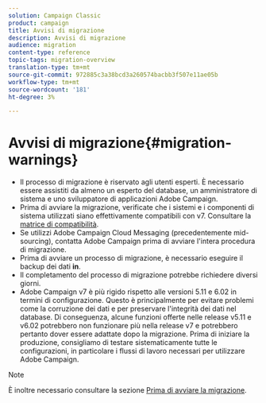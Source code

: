 ```yaml
---
solution: Campaign Classic
product: campaign
title: Avvisi di migrazione
description: Avvisi di migrazione
audience: migration
content-type: reference
topic-tags: migration-overview
translation-type: tm+mt
source-git-commit: 972885c3a38bcd3a260574bacbb3f507e11ae05b
workflow-type: tm+mt
source-wordcount: '181'
ht-degree: 3%

---
```



# Avvisi di migrazione{#migration-warnings}

* Il processo di migrazione è riservato agli utenti esperti. È necessario essere assistiti da almeno un esperto del database, un amministratore di sistema e uno sviluppatore di applicazioni  Adobe Campaign.
* Prima di avviare la migrazione, verificate che i sistemi e i componenti di sistema utilizzati siano effettivamente compatibili con v7. Consultare la [matrice di compatibilità](../../rn/using/compatibility-matrix.md).
* Se utilizzi  Adobe Campaign Cloud Messaging (precedentemente mid-sourcing), contatta  Adobe Campaign prima di avviare l&#39;intera procedura di migrazione.
* Prima di avviare un processo di migrazione, è necessario eseguire il backup dei dati **in**.
* Il completamento del processo di migrazione potrebbe richiedere diversi giorni.
*  Adobe Campaign v7 è più rigido rispetto alle versioni 5.11 e 6.02 in termini di configurazione. Questo è principalmente per evitare problemi come la corruzione dei dati e per preservare l&#39;integrità dei dati nel database. Di conseguenza, alcune funzioni offerte nelle release v5.11 e v6.02 potrebbero non funzionare più nella release v7 e potrebbero pertanto dover essere adattate dopo la migrazione. Prima di iniziare la produzione, consigliamo di testare sistematicamente tutte le configurazioni, in particolare i flussi di lavoro necessari per utilizzare  Adobe Campaign.

>[!NOTE]
>
>È inoltre necessario consultare la sezione [Prima di avviare la migrazione](../../migration/using/before-starting-migration.md).

